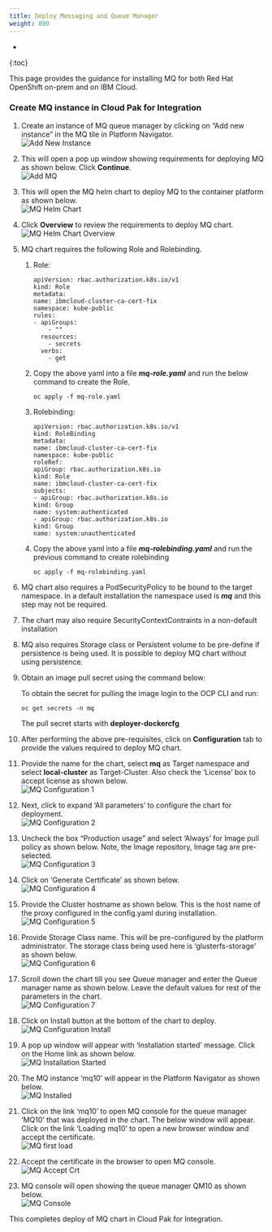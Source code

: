 ```yaml
---
title: Deploy Messaging and Queue Manager
weight: 800
---
```


- 
{:toc}

This page provides the guidance for installing MQ for both Red Hat OpenShift on-prem and on IBM Cloud.

### Create MQ instance in Cloud Pak for Integration

1. Create an instance of MQ queue manager by clicking on “Add new instance” in the MQ tile in Platform Navigator.  
   ![Add New Instance]({{site.github.url}}/assets/img/integration/mq/add-mq-instance.png)
2. This will open a pop up window showing requirements for deploying MQ as shown below. Click **Continue**.   
   ![Add MQ]({{site.github.url}}/assets/img/integration/mq/add-mq.png)
3. This will open the MQ helm chart to deploy MQ to the container platform as shown below.  
   ![MQ Helm Chart]({{site.github.url}}/assets/img/integration/mq/mq-helm-chart.png)
4. Click **Overview** to review the requirements to deploy MQ chart.  
    ![MQ Helm Chart Overview]({{site.github.url}}/assets/img/integration/mq/mq-helm-overview.png)
5. MQ chart requires the following Role and Rolebinding.
   1. Role:
   
      ```
      apiVersion: rbac.authorization.k8s.io/v1
      kind: Role
      metadata:
      name: ibmcloud-cluster-ca-cert-fix
      namespace: kube-public
      rules:
      - apiGroups:
          - ""
        resources:
          - secrets
        verbs:
          - get
      ```
   
   2. Copy the above yaml into a file ***mq-role.yaml*** and run the below command to create the Role. 
        
        ```
        oc apply -f mq-role.yaml
        ```
        
    3.  Rolebinding:
    
        ```
        apiVersion: rbac.authorization.k8s.io/v1
        kind: RoleBinding
        metadata:
        name: ibmcloud-cluster-ca-cert-fix
        namespace: kube-public
        roleRef:
        apiGroup: rbac.authorization.k8s.io
        kind: Role
        name: ibmcloud-cluster-ca-cert-fix
        subjects:
        - apiGroup: rbac.authorization.k8s.io
        kind: Group
        name: system:authenticated
        - apiGroup: rbac.authorization.k8s.io
        kind: Group
        name: system:unauthenticated
        ```
        
    4.  Copy the above yaml into a file ***mq-rolebinding.yaml*** and run the previous command to create rolebinding
    
        ```
        oc apply -f mq-rolebinding.yaml
        ```
        
6.	MQ chart also requires a PodSecurityPolicy to be bound to the target namespace. In a default installation the namespace used is ***mq*** and this step may not be required. 

7.	The chart may also require SecurityContextContraints in a non-default installation

8.	MQ also requires Storage class or Persistent volume to be pre-define if persistence is being used. It is possible to deploy MQ chart without using persistence. 

9.	Obtain an image pull secret using the command below:

    To obtain the secret for pulling the image login to the OCP CLI and run:
    ```
    oc get secrets -n mq
    ```
    The pull secret starts with **deployer-dockercfg**

10.	After performing the above pre-requisites, click on **Configuration** tab to provide the values required to deploy MQ chart. 

11.	Provide the name for the chart, select **mq** as Target namespace and select **local-cluster** as Target-Cluster. Also check the ‘License’ box to accept license as shown below.  
    ![MQ Configuration 1]({{site.github.url}}/assets/img/integration/mq/mq-helm-1.png)

12.	Next, click to expand ‘All parameters’ to configure the chart for deployment.  
    ![MQ Configuration 2]({{site.github.url}}/assets/img/integration/mq/mq-helm-2.png)

13.	Uncheck the box “Production usage” and select ‘Always’ for Image pull policy as shown below. Note, the Image repository, Image tag are pre-selected.   
    ![MQ Configuration 3]({{site.github.url}}/assets/img/integration/mq/mq-helm-3.png)

14.	Click on ‘Generate Certificate’ as shown below.  
    ![MQ Configuration 4]({{site.github.url}}/assets/img/integration/mq/mq-helm-4.png)

15.	Provide the Cluster hostname as shown below. This is the host name of the proxy configured in the config.yaml during installation.  
    ![MQ Configuration 5]({{site.github.url}}/assets/img/integration/mq/mq-helm-5.png)

16.	Provide Storage Class name. This will be pre-configured by the platform administrator. The storage class being used here is ‘glusterfs-storage’ as shown below.  
    ![MQ Configuration 6]({{site.github.url}}/assets/img/integration/mq/mq-helm-6.png)

17.	Scroll down the chart till you see Queue manager and enter the Queue manager name as shown below. Leave the default values for rest of the parameters in the chart.  
    ![MQ Configuration 7]({{site.github.url}}/assets/img/integration/mq/mq-helm-7.png)

18.	Click on Install button at the bottom of the chart to deploy.  
    ![MQ Configuration Install]({{site.github.url}}/assets/img/integration/mq/mq-helm-install.png)

19.	A pop up window will appear with ‘Installation started’ message. Click on the Home link as shown below.   
    ![MQ Installation Started]({{site.github.url}}/assets/img/integration/mq/mq-installation-started.png)

20.	The MQ instance ‘mq10’ will appear in the Platform Navigator as shown below.  
    ![MQ Installed]({{site.github.url}}/assets/img/integration/mq/mq-installed.png)

21.	Click on the link ‘mq10’ to open MQ console for the queue manager ‘MQ10’ that was deployed in the chart. The below window will appear. Click on the link ‘Loading mq10’ to open a new browser window and accept the certificate.  
    ![MQ first load]({{site.github.url}}/assets/img/integration/mq/mq-first-load.png)

22.	Accept the certificate in the browser to open MQ console.  
    ![MQ Accept Crt]({{site.github.url}}/assets/img/integration/mq/mq-accept-cert.png)

23.	MQ console will open showing the queue manager QM10 as shown below.  
    ![MQ Console]({{site.github.url}}/assets/img/integration/mq/mq-console.png)

This completes deploy of MQ chart in Cloud Pak for Integration.
